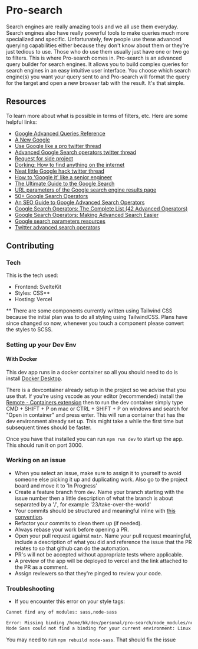 # Pro-search

Search engines are really amazing tools and we all use them everyday. Search engines also have really powerful tools to make queries much more specialized and specific. Unfortunately, few people use these advanced querying capabilities either because they don't know about them or they're just tedious to use. Those who do use them usually just have one or two go to filters. This is where Pro-search comes in. Pro-search is an advanced query builder for search engines. It allows you to build complex queries for search engines in an easy intuitive user interface. You choose which search engine(s) you want your query sent to and Pro-search will format the query for the target and open a new browser tab with the result. It's that simple.

## Resources

To learn more about what is possible in terms of filters, etc. Here are some helpful links:

- [Google Advanced Queries Reference](http://www.googleguide.com/advanced_operators_reference.html)
- [A New Google](https://dcgross.com/a-new-google)
- [Use Google like a pro twitter thread](https://twitter.com/denicmarko/status/1385460520707313666?s=09)
- [Advanced Google Search operators twitter thread](https://twitter.com/hnshah/status/1335622960401457152?s=19)
- [Request for side project](https://twitter.com/swyx/status/1335627133956153344?s=19)
- [Dorking: How to find anything on the internet](https://www.alec.fyi/dorking-how-to-find-anything-on-the-internet.html)
- [Neat little Google hack twitter thread](https://twitter.com/stephsmithio/status/1388622741037666308?s=19)
- [How to 'Google it' like a senior engineer](https://youtu.be/cEBkvm0-rg0)
- [The Ultimate Guide to the Google Search](https://moz.com/blog/the-ultimate-guide-to-the-google-search-parameters)
- [URL parameters of the Google search engine results page](https://seoheronews.com/url-google)
- [50+ Google Search Operators](https://seosly.com/google-search-operators/)
- [An SEO Guide to Google Advanced Search Operators](https://www.searchenginejournal.com/google-search-operators-commands/215331/)
- [Google Search Operators: The Complete List (42 Advanced Operators)](https://ahrefs.com/blog/google-advanced-search-operators/)
- [Google Search Operators: Making Advanced Search Easier](https://serpstat.com/blog/google-search-operators-making-advanced-search-easier/)
- [Google search parameters resources](http://devcoma.blogspot.com/2017/04/google-search-parameters-resources.html)
- [Twitter advanced search operators](https://github.com/igorbrigadir/twitter-advanced-search)

## Contributing

### Tech

This is the tech used:

- Frontend: SvelteKit
- Styles: CSS\*\*
- Hosting: Vercel

\*\* There are some components currently written using Tailwind CSS because the initial plan was to do all styling using TailwindCSS. Plans have since changed so now, whenever you touch a component please convert the styles to SCSS.

### Setting up your Dev Env

#### With Docker

This dev app runs in a docker container so all you should need to do is install [Docker Desktop](https://www.docker.com/products/docker-desktop 'Download Docker Desktop').

There is a devcontainer already setup in the project so we advise that you use that. If you're using vscode as your editor (recommended) install the [Remote - Containers extension](https://marketplace.visualstudio.com/items?itemName=ms-vscode-remote.remote-containers) then to run the dev container simply type CMD + SHIFT + P on mac or CTRL + SHIFT + P on windows and search for "Open in container" and press enter. This will run a container that has the dev environment already set up. This might take a while the first time but subsequent times should be faster.

Once you have that installed you can run `npm run dev` to start up the app. This should run it on port 3000.

### Working on an issue

- When you select an issue, make sure to assign it to yourself to avoid someone else picking it up and duplicating work. Also go to the project board and move it to 'In Progress'
- Create a feature branch from `dev`. Name your branch starting with the issue number then a little description of what the branch is about separated by a '/', for example '23/take-over-the-world'
- Your commits should be structured and meaningful inline with [this convention](https://dev.to/bhekanik/supercharge-your-git-history-with-better-commit-messages-32fk).
- Refactor your commits to clean them up (if needed).
- Always rebase your work before opening a PR.
- Open your pull request against `main`. Name your pull request meaningful, include a description of what you did and reference the issue that the PR relates to so that github can do the automation.
- PR's will not be accepted without appropriate tests where applicable.
- A preview of the app will be deployed to vercel and the link attached to the PR as a comment.
- Assign reviewers so that they're pinged to review your code.

### Troubleshooting

- If you encounter this error on your style tags:

```bash
Cannot find any of modules: sass,node-sass

Error: Missing binding /home/bk/dev/personal/pro-search/node_modules/node-sass/vendor/linux-x64-83/binding.node
Node Sass could not find a binding for your current environment: Linux 64-bit with Node.js 14.x
```

You may need to run `npm rebuild node-sass`. That should fix the issue
